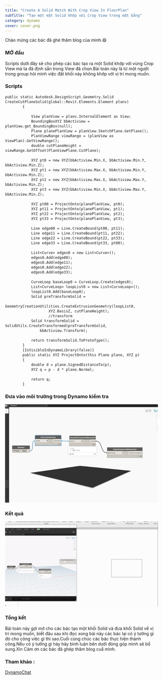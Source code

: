 ```yaml
---
title: "Create A Solid Match With Crop View In FloorPlan"
subTitle: "Tạo một mặt Solid khớp với Crop View trong mặt bằng"
category: dynamo
cover: cover.png
---
```


Chào mừng các bác đã ghé thăm blog của mình.😄

### MỞ đầu

Scripts dưới đây sẽ cho phép các bác tạo ra một Solid khớp với vùng Crop View mà ta đã định sẵn trong View đã chọn.Bài toán này là từ một người trong group hỏi mình việc đặt khối này không khớp với vị trí mong muốn.

### Scripts
```
public static Autodesk.DesignScript.Geometry.Solid CreateCutPlaneSolid(global::Revit.Elements.Element planv)
        {

            View planView = planv.InternalElement as View;
            BoundingBoxXYZ bbActiview = planView.get_BoundingBox(null);
            Plane planePlanView = planView.SketchPlane.GetPlane();
            PlanViewRange viewRange = (planView as ViewPlan).GetViewRange();
            double cutPlaneHeight = viewRange.GetOffset(PlanViewPlane.CutPlane);

            XYZ pt0 = new XYZ(bbActiview.Min.X, bbActiview.Min.Y, bbActiview.Min.Z);
            XYZ pt1 = new XYZ(bbActiview.Max.X, bbActiview.Min.Y, bbActiview.Min.Z);
            XYZ pt2 = new XYZ(bbActiview.Max.X, bbActiview.Max.Y, bbActiview.Min.Z);
            XYZ pt3 = new XYZ(bbActiview.Min.X, bbActiview.Max.Y, bbActiview.Min.Z);

            XYZ pt00 = ProjectOnto(planePlanView, pt0);
            XYZ pt11 = ProjectOnto(planePlanView, pt1);
            XYZ pt22 = ProjectOnto(planePlanView, pt2);
            XYZ pt33 = ProjectOnto(planePlanView, pt3);

            Line edge00 = Line.CreateBound(pt00, pt11);
            Line edge11 = Line.CreateBound(pt11, pt22);
            Line edge22 = Line.CreateBound(pt22, pt33);
            Line edge33 = Line.CreateBound(pt33, pt00);

            List<Curve> edges0 = new List<Curve>();
            edges0.Add(edge00);
            edges0.Add(edge11);
            edges0.Add(edge22);
            edges0.Add(edge33);

            CurveLoop baseLoop0 = CurveLoop.Create(edges0);
            List<CurveLoop> loopList0 = new List<CurveLoop>();
            loopList0.Add(baseLoop0);
            Solid preTransformSolid =
                GeometryCreationUtilities.CreateExtrusionGeometry(loopList0,
                    XYZ.BasisZ, cutPlaneHeight);
                    //transform
            Solid transformSolid = SolidUtils.CreateTransformed(preTransformSolid,
                bbActiview.Transform);

            return transformSolid.ToProtoType();
        }
        [IsVisibleInDynamoLibrary(false)]
        public static XYZ ProjectOnto(this Plane plane, XYZ p)
        {
            double d = plane.SignedDistanceTo(p);
            XYZ q = p - d * plane.Normal;

            return q;
        }
```

### Đưa vào môi trường trong Dynamo kiểm tra 

![](pic/photo_2020-03-27_22-05-51.jpg)

### Kết quả

![](pic/CropView.6589856986.gif)

### Tổng kết

Bài toán này gợi mở cho các bác tạo một khối Solid và đưa khối Solid về vị trí mong muốn, biết đâu sau khi đọc xong bài này các bác lại có ý tưởng gì đó cho công việc gì thì sao.Cuối cùng chúc các bác thực hiện thành công.Nếu có ý tưởng gì hày hãy bình luận bên dưới đóng góp mình sẽ bổ sung.Xin Cảm ơn các bác đã ghép thăm blog cuẩ mình.

### Tham khảo :
<a href="https://t.me/DynamoAPI" target="_blank">DynamoChat</a> 